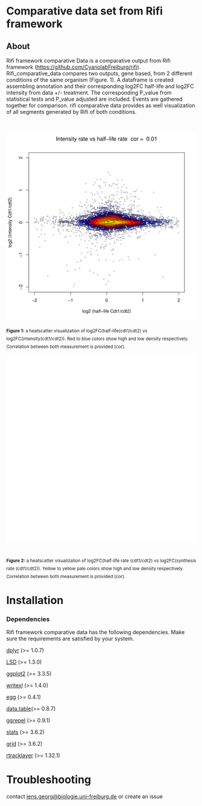 # Comparative data set from Rifi framework

## About

Rifi framework comparative Data is a comparative output from Rifi framework
(https://github.com/CyanolabFreiburg/rifi). Rifi_comparative_data compares 
two outputs, gene based, from 2 different conditions of the same organism 
(Figure. 1). A dataframe is created assembling annotation and their
corresponding log2FC half-life and log2FC intensity from data +/- treatment. 
The corresponding P_value from statistical tests and P_value adjusted are 
included. Events are gathered together for comparison. 
rifi comparative data provides as well visualization of all segments 
generated by Rifi of both conditions.

<br/>
<p align="center">
  <img src="log2FC.png" alt="drawing" width="500"/>
</p>

<sub>
<b>Figure 1:</b> a heatscatter visualization of log2FC(half-life(cdt1/cdt2) vs 
log2FC(intensity(cdt1/cdt2)). Red to blue colors show high and low density
respectively. Correlation between both measurement is provided (cor).
</sub>

<br/>
<p align="center">
  <img src="log2FC_synthesisRate_vs_decayRate.png" alt="drawing" width="500"/>
</p>
<br/>
<sub>
<b>Figure 2:</b> a heatscatter visualization of log2FC(half-life rate (cdt1/cdt2) vs 
log2FC(synthesis rate (cdt1/cdt2)). Yellow to yellow pale colors show high and 
low density respectively. Correlation between both measurement is provided (cor).
</sub>

# Installation 

### Dependencies

Rifi framework comparative data has the following dependencies. Make sure the 
requirements are satisfied by your system. 

  
  [dplyr](https://www.rdocumentation.org/packages/dplyr/versions/0.7.8) (>= 1.0.7)
  
  [LSD](https://www.rdocumentation.org/packages/ScottKnott/versions/1.3-0/) (>= 1.3.0)
  
  [ggplot2](https://ggplot2.tidyverse.org/) (>= 3.3.5)
  
  [writexl](https://www.rdocumentation.org/packages/writexl/versions/1.4.0/) (>= 1.4.0)
  
  [egg](https://www.rdocumentation.org/packages/scales/versions/0.4.1) (>= 0.4.1)
    
  [data.table](https://www.rdocumentation.org/packages/msSPChelpR/versions/0.8.7/)(>= 0.8.7)
  
  [ggrepel](https://www.rdocumentation.org/packages/ggrepel/versions/0.9.1/) (>= 0.9.1) 
  
  [stats](https://rdocumentation.org/packages/stats/versions/3.6.2) (>= 3.6.2) 
  
  [grid](https://www.rdocumentation.org/packages/graphics/versions/3.6.2/topics/grid) (>= 3.6.2) 

  [rtracklayer](https://www.rdocumentation.org/packages/rtracklayer/versions/1.32.1) (>= 1.32.1) 

# Troubleshooting

contact jens.georg@biologie.uni-freiburg.de or create an issue
